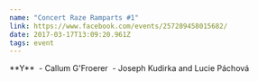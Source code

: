 ```yaml
---
name: "Concert Raze Ramparts #1"
link: https://www.facebook.com/events/257289458015682/
date: 2017-03-17T13:09:20.961Z
tags: event
---
```

\*\*Y\*\*  - Callum G'Froerer  - Joseph Kudirka and Lucie Páchová